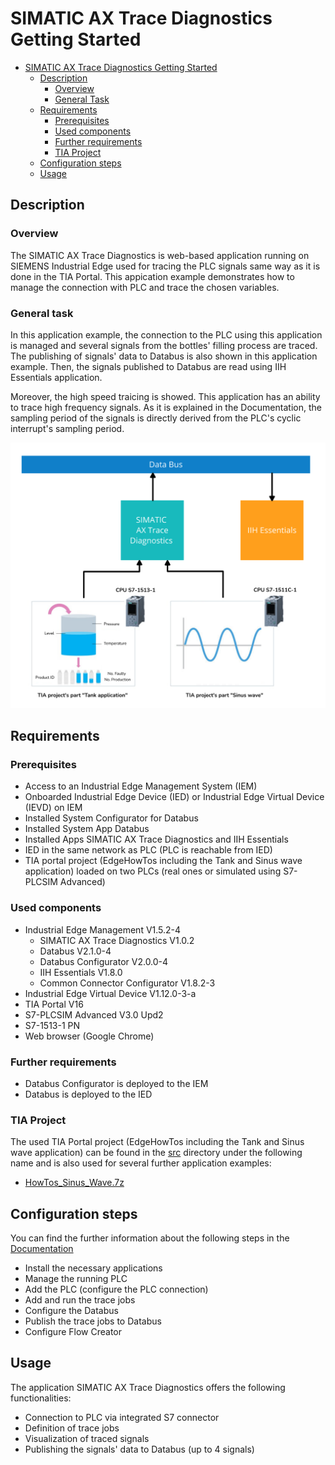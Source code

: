 # SIMATIC AX Trace Diagnostics Getting Started

- [SIMATIC AX Trace Diagnostics Getting Started](#simatic-ax-trace-diagnostics-getting-started)
  - [Description](#description)
    - [Overview](#overview)
    - [General Task](#general-task)
  - [Requirements](#requirements)
    - [Prerequisites](#prerequisites)
    - [Used components](#used-components)
    - [Further requirements](#further-requirements)
    - [TIA Project](#tia-project)
  - [Configuration steps](#configuration-steps)
  - [Usage](#usage)

## Description

### Overview

The SIMATIC AX Trace Diagnostics is web-based application running on SIEMENS Industrial Edge used for tracing the PLC signals same way as it is done in the TIA Portal. This appication example demonstrates how to manage the connection with PLC and trace the chosen variables. 

### General task

In this application example, the connection to the PLC using this application is managed and several signals from the bottles' filling process are traced. The publishing of signals' data to Databus is also shown in this application example. Then, the signals published to Databus are read using IIH Essentials application. 

Moreover, the high speed traicing is showed. This application has an ability to trace high frequency signals. As it is explained in the Documentation, the sampling period of the signals is directly derived from the PLC's cyclic interrupt's sampling period.

![task](docs/graphics/Overview.png)

## Requirements

###  Prerequisites

- Access to an Industrial Edge Management System (IEM)
- Onboarded Industrial Edge Device (IED) or Industrial Edge Virtual Device (IEVD) on IEM
- Installed System Configurator for Databus
- Installed System App Databus
- Installed Apps SIMATIC AX Trace Diagnostics and IIH Essentials
- IED in the same network as PLC (PLC is reachable from IED)
- TIA portal project (EdgeHowTos including the Tank and Sinus wave application) loaded on two PLCs (real ones or simulated using S7-PLCSIM Advanced)

### Used components

- Industrial Edge Management V1.5.2-4
  - SIMATIC AX Trace Diagnostics V1.0.2
  - Databus V2.1.0-4
  - Databus Configurator V2.0.0-4
  - IIH Essentials V1.8.0
  - Common Connector Configurator V1.8.2-3
- Industrial Edge Virtual Device V1.12.0-3-a
- TIA Portal V16
- S7-PLCSIM Advanced V3.0 Upd2
- S7-1513-1 PN
- Web browser (Google Chrome)

### Further requirements

- Databus Configurator is deployed to the IEM
- Databus is deployed to the IED

### TIA Project

The used TIA Portal project (EdgeHowTos including the Tank and Sinus wave application) can be found in the [src](src) directory under the following name and is also used for several further application examples: 

- [HowTos_Sinus_Wave.7z](docs/src/HowTos_Sinus_Wave.7z)

## Configuration steps

You can find the further information about the following steps in the [Documentation](docs/Documentation.md)
- Install the necessary applications
- Manage the running PLC
- Add the PLC (configure the PLC connection)
- Add and run the trace jobs
- Configure the Databus
- Publish the trace jobs to Databus
- Configure Flow Creator

## Usage

The application SIMATIC AX Trace Diagnostics offers the following functionalities:

- Connection to PLC via integrated S7 connector
- Definition of trace jobs
- Visualization of traced signals
- Publishing the signals' data to Databus (up to 4 signals)



  
